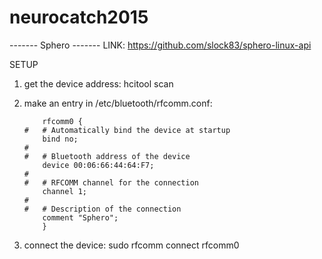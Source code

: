 # neurocatch2015




------- Sphero -------
LINK:
	https://github.com/slock83/sphero-linux-api

SETUP
1.	get the device address:
		hcitool scan

2.	make an entry in /etc/bluetooth/rfcomm.conf:

			rfcomm0 {
		#	# Automatically bind the device at startup
			bind no;
		#
		#	# Bluetooth address of the device
			device 00:06:66:44:64:F7;
		#
		#	# RFCOMM channel for the connection
			channel	1;
		#
		#	# Description of the connection
			comment "Sphero";
			}

3.	connect the device:
		sudo rfcomm connect rfcomm0

